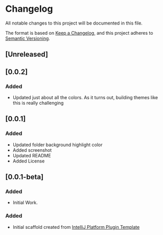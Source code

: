 # Changelog
All notable changes to this project will be documented in this file.

The format is based on [Keep a
Changelog](https://keepachangelog.com/en/1.0.0/), and this project
adheres to [Semantic Versioning](https://semver.org/spec/v2.0.0.html).

## [Unreleased]

## [0.0.2]
### Added
- Updated just about all the colors.  As it turns out, building themes like this is really challenging

## [0.0.1]
### Added
- Updated folder background highlight color
- Added screenshot
- Updated README
- Added License

## [0.0.1-beta]
### Added
- Initial Work.

### Added
- Initial scaffold created from [IntelliJ Platform Plugin
  Template](https://github.com/JetBrains/intellij-platform-plugin-template)
